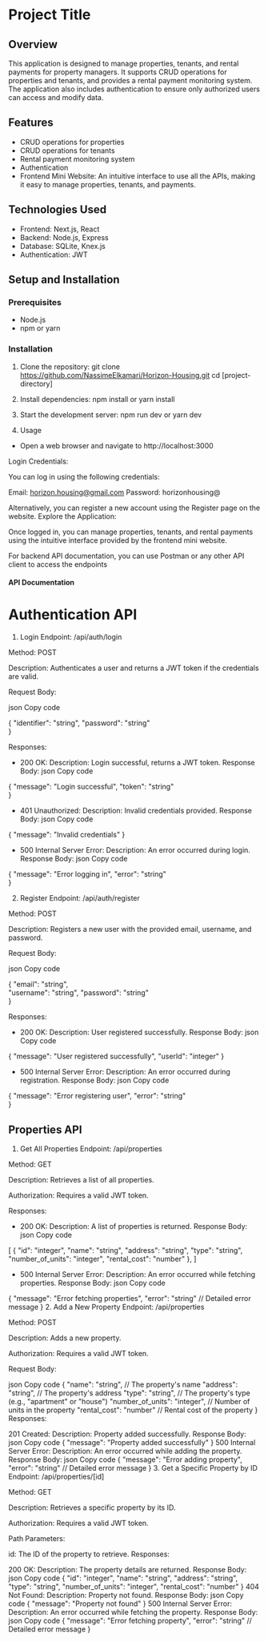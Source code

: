 # Project Title

## Overview
This application is designed to manage properties, tenants, and rental payments for property managers. It supports CRUD operations for properties and tenants, and provides a rental payment monitoring system. The application also includes authentication to ensure only authorized users can access and modify data.

## Features
- CRUD operations for properties 
- CRUD operations for tenants 
- Rental payment monitoring system
- Authentication
- Frontend Mini Website: An intuitive interface to use all the APIs, making it easy to manage properties, tenants, and  payments.

## Technologies Used
- Frontend: Next.js, React
- Backend: Node.js, Express
- Database: SQLite, Knex.js
- Authentication: JWT

## Setup and Installation

### Prerequisites
- Node.js
- npm or yarn

### Installation
1. Clone the repository:
   git clone  https://github.com/NassimeElkamari/Horizon-Housing.git 
   cd [project-directory]

2. Install dependencies:
   npm install or yarn install

3. Start the development server:
   npm run dev or yarn dev

4. Usage

- Open a web browser and navigate to http://localhost:3000

Login Credentials:

You can log in using the following credentials:

Email: horizon.housing@gmail.com
Password: horizonhousing@

Alternatively, you can register a new account using the Register page on the website.
Explore the Application:

Once logged in, you can manage properties, tenants, and rental payments using the intuitive interface provided by the frontend mini website.

For backend API documentation, you can use Postman or any other API client to access the endpoints


#### API Documentation

# Authentication API

1. Login
Endpoint: /api/auth/login

Method: POST

Description: Authenticates a user and returns a JWT token if the credentials are valid.

Request Body:

json
Copy code

{
  "identifier": "string", 
  "password": "string"     
}

Responses:

* 200 OK:
Description: Login successful, returns a JWT token.
Response Body:
json
Copy code

{
  "message": "Login successful",
  "token": "string"  
}

* 401 Unauthorized:
Description: Invalid credentials provided.
Response Body:
json
Copy code

{
  "message": "Invalid credentials"
}

* 500 Internal Server Error:
Description: An error occurred during login.
Response Body:
json
Copy code

{
  "message": "Error logging in",
  "error": "string"  
}


2. Register
Endpoint: /api/auth/register

Method: POST

Description: Registers a new user with the provided email, username, and password.

Request Body:

json
Copy code

{
  "email": "string",  
  "username": "string", 
  "password": "string"  
}

Responses:

* 200 OK:
Description: User registered successfully.
Response Body:
json
Copy code

{
  "message": "User registered successfully",
  "userId": "integer"
}

* 500 Internal Server Error:
Description: An error occurred during registration.
Response Body:
json
Copy code

{
  "message": "Error registering user",
  "error": "string"  
}

## Properties API

1. Get All Properties
Endpoint: /api/properties

Method: GET

Description: Retrieves a list of all properties.

Authorization: Requires a valid JWT token.

Responses:

* 200 OK:
Description: A list of properties is returned.
Response Body:
json
Copy code

[
  {
    "id": "integer",
    "name": "string",
    "address": "string",
    "type": "string",   
    "number_of_units": "integer",
    "rental_cost": "number"
  },
]

* 500 Internal Server Error:
Description: An error occurred while fetching properties.
Response Body:
json
Copy code

{
  "message": "Error fetching properties",
  "error": "string"  // Detailed error message
}
2. Add a New Property
Endpoint: /api/properties

Method: POST

Description: Adds a new property.

Authorization: Requires a valid JWT token.

Request Body:

json
Copy code
{
  "name": "string",              // The property's name
  "address": "string",           // The property's address
  "type": "string",              // The property's type (e.g., "apartment" or "house")
  "number_of_units": "integer",  // Number of units in the property
  "rental_cost": "number"        // Rental cost of the property
}
Responses:

201 Created:
Description: Property added successfully.
Response Body:
json
Copy code
{
  "message": "Property added successfully"
}
500 Internal Server Error:
Description: An error occurred while adding the property.
Response Body:
json
Copy code
{
  "message": "Error adding property",
  "error": "string"  // Detailed error message
}
3. Get a Specific Property by ID
Endpoint: /api/properties/[id]

Method: GET

Description: Retrieves a specific property by its ID.

Authorization: Requires a valid JWT token.

Path Parameters:

id: The ID of the property to retrieve.
Responses:

200 OK:
Description: The property details are returned.
Response Body:
json
Copy code
{
  "id": "integer",
  "name": "string",
  "address": "string",
  "type": "string",
  "number_of_units": "integer",
  "rental_cost": "number"
}
404 Not Found:
Description: Property not found.
Response Body:
json
Copy code
{
  "message": "Property not found"
}
500 Internal Server Error:
Description: An error occurred while fetching the property.
Response Body:
json
Copy code
{
  "message": "Error fetching property",
  "error": "string"  // Detailed error message
}